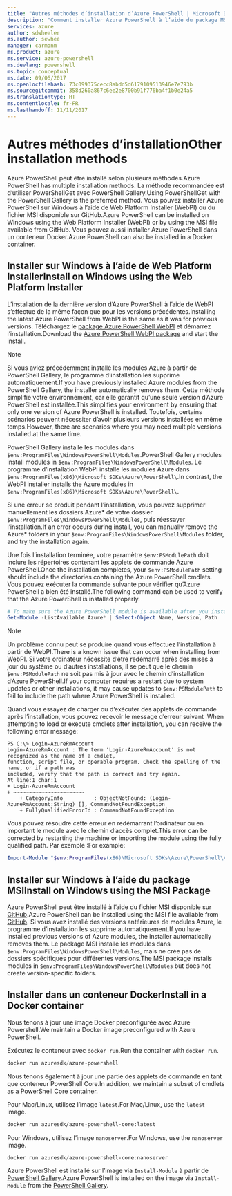 ```yaml
---
title: "Autres méthodes d’installation d’Azure PowerShell | Microsoft Docs"
description: "Comment installer Azure PowerShell à l’aide du package MSI ou de Web Platform Installer."
services: azure
author: sdwheeler
ms.author: sewhee
manager: carmonm
ms.product: azure
ms.service: azure-powershell
ms.devlang: powershell
ms.topic: conceptual
ms.date: 09/06/2017
ms.openlocfilehash: 73c099375cecc8abdd5d6179109513946e7e793b
ms.sourcegitcommit: 358d260a867c6ee2e8700b91f776ba4f1b0e24a5
ms.translationtype: HT
ms.contentlocale: fr-FR
ms.lasthandoff: 11/11/2017
---
```

# <a name="other-installation-methods"></a><span data-ttu-id="7fb23-103">Autres méthodes d’installation</span><span class="sxs-lookup"><span data-stu-id="7fb23-103">Other installation methods</span></span>

<span data-ttu-id="7fb23-104">Azure PowerShell peut être installé selon plusieurs méthodes.</span><span class="sxs-lookup"><span data-stu-id="7fb23-104">Azure PowerShell has multiple installation methods.</span></span> <span data-ttu-id="7fb23-105">La méthode recommandée est d’utiliser PowerShellGet avec PowerShell Gallery.</span><span class="sxs-lookup"><span data-stu-id="7fb23-105">Using PowerShellGet with the PowerShell Gallery is the preferred method.</span></span> <span data-ttu-id="7fb23-106">Vous pouvez installer Azure PowerShell sur Windows à l’aide de Web Platform Installer (WebPI) ou du fichier MSI disponible sur GitHub.</span><span class="sxs-lookup"><span data-stu-id="7fb23-106">Azure PowerShell can be installed on Windows using the Web Platform Installer (WebPI) or by using the MSI file available from GitHub.</span></span> <span data-ttu-id="7fb23-107">Vous pouvez aussi installer Azure PowerShell dans un conteneur Docker.</span><span class="sxs-lookup"><span data-stu-id="7fb23-107">Azure PowerShell can also be installed in a Docker container.</span></span>

## <a name="install-on-windows-using-the-web-platform-installer"></a><span data-ttu-id="7fb23-108">Installer sur Windows à l’aide de Web Platform Installer</span><span class="sxs-lookup"><span data-stu-id="7fb23-108">Install on Windows using the Web Platform Installer</span></span>

<span data-ttu-id="7fb23-109">L’installation de la dernière version d’Azure PowerShell à l’aide de WebPI s’effectue de la même façon que pour les versions précédentes.</span><span class="sxs-lookup"><span data-stu-id="7fb23-109">Installing the latest Azure PowerShell from WebPI is the same as it was for previous versions.</span></span>
<span data-ttu-id="7fb23-110">Téléchargez le [package Azure PowerShell WebPI](http://aka.ms/webpi-azps) et démarrez l’installation.</span><span class="sxs-lookup"><span data-stu-id="7fb23-110">Download the [Azure PowerShell WebPI package](http://aka.ms/webpi-azps) and start the install.</span></span>

> [!NOTE]
> <span data-ttu-id="7fb23-111">Si vous aviez précédemment installé les modules Azure à partir de PowerShell Gallery, le programme d’installation les supprime automatiquement.</span><span class="sxs-lookup"><span data-stu-id="7fb23-111">If you have previously installed Azure modules from the PowerShell Gallery, the installer automatically removes them.</span></span> <span data-ttu-id="7fb23-112">Cette méthode simplifie votre environnement, car elle garantit qu’une seule version d’Azure PowerShell est installée.</span><span class="sxs-lookup"><span data-stu-id="7fb23-112">This simplifies your environment by ensuring that only one version of Azure PowerShell is installed.</span></span> <span data-ttu-id="7fb23-113">Toutefois, certains scénarios peuvent nécessiter d’avoir plusieurs versions installées en même temps.</span><span class="sxs-lookup"><span data-stu-id="7fb23-113">However, there are scenarios where you may need multiple versions installed at the same time.</span></span>
>
> <span data-ttu-id="7fb23-114">PowerShell Gallery installe les modules dans `$env:ProgramFiles\WindowsPowerShell\Modules`.</span><span class="sxs-lookup"><span data-stu-id="7fb23-114">PowerShell Gallery modules install modules in `$env:ProgramFiles\WindowsPowerShell\Modules`.</span></span> <span data-ttu-id="7fb23-115">Le programme d’installation WebPI installe les modules Azure dans `$env:ProgramFiles(x86)\Microsoft SDKs\Azure\PowerShell\`.</span><span class="sxs-lookup"><span data-stu-id="7fb23-115">In contrast, the WebPI installer installs the Azure modules in `$env:ProgramFiles(x86)\Microsoft SDKs\Azure\PowerShell\`.</span></span>
>
> <span data-ttu-id="7fb23-116">Si une erreur se produit pendant l’installation, vous pouvez supprimer manuellement les dossiers Azure* de votre dossier `$env:ProgramFiles\WindowsPowerShell\Modules`, puis réessayer l’installation.</span><span class="sxs-lookup"><span data-stu-id="7fb23-116">If an error occurs during install, you can manually remove the Azure* folders in your `$env:ProgramFiles\WindowsPowerShell\Modules` folder, and try the installation again.</span></span>

<span data-ttu-id="7fb23-117">Une fois l’installation terminée, votre paramètre `$env:PSModulePath` doit inclure les répertoires contenant les applets de commande Azure PowerShell.</span><span class="sxs-lookup"><span data-stu-id="7fb23-117">Once the installation completes, your `$env:PSModulePath` setting should include the directories containing the Azure PowerShell cmdlets.</span></span> <span data-ttu-id="7fb23-118">Vous pouvez exécuter la commande suivante pour vérifier qu’Azure PowerShell a bien été installé.</span><span class="sxs-lookup"><span data-stu-id="7fb23-118">The following command can be used to verify that the Azure PowerShell is installed properly.</span></span>

```powershell
# To make sure the Azure PowerShell module is available after you install
Get-Module -ListAvailable Azure* | Select-Object Name, Version, Path
```

> [!NOTE]
> <span data-ttu-id="7fb23-119">Un problème connu peut se produire quand vous effectuez l’installation à partir de WebPI.</span><span class="sxs-lookup"><span data-stu-id="7fb23-119">There is a known issue that can occur when installing from WebPI.</span></span> <span data-ttu-id="7fb23-120">Si votre ordinateur nécessite d’être redémarré après des mises à jour du système ou d’autres installations, il se peut que le chemin `$env:PSModulePath` ne soit pas mis à jour avec le chemin d’installation d’Azure PowerShell.</span><span class="sxs-lookup"><span data-stu-id="7fb23-120">If your computer requires a restart due to system updates or other installations, it may cause updates to `$env:PSModulePath` to fail to include the path where Azure PowerShell is installed.</span></span>

<span data-ttu-id="7fb23-121">Quand vous essayez de charger ou d’exécuter des applets de commande après l’installation, vous pouvez recevoir le message d’erreur suivant :</span><span class="sxs-lookup"><span data-stu-id="7fb23-121">When attempting to load or execute cmdlets after installation, you can receive the following error message:</span></span>

```
PS C:\> Login-AzureRmAccount
Login-AzureRmAccount : The term 'Login-AzureRmAccount' is not recognized as the name of a cmdlet,
function, script file, or operable program. Check the spelling of the name, or if a path was
included, verify that the path is correct and try again.
At line:1 char:1
+ Login-AzureRmAccount
+ ~~~~~~~~~~~~~~~~~~~~~~~
    + CategoryInfo          : ObjectNotFound: (Login-AzureRmAccount:String) [], CommandNotFoundException
    + FullyQualifiedErrorId : CommandNotFoundException
```

<span data-ttu-id="7fb23-122">Vous pouvez résoudre cette erreur en redémarrant l’ordinateur ou en important le module avec le chemin d’accès complet.</span><span class="sxs-lookup"><span data-stu-id="7fb23-122">This error can be corrected by restarting the machine or importing the module using the fully qualified path.</span></span> <span data-ttu-id="7fb23-123">Par exemple :</span><span class="sxs-lookup"><span data-stu-id="7fb23-123">For example:</span></span>

```powershell
Import-Module "$env:ProgramFiles(x86)\Microsoft SDKs\Azure\PowerShell\AzureRM.psd1"
```

## <a name="install-on-windows-using-the-msi-package"></a><span data-ttu-id="7fb23-124">Installer sur Windows à l’aide du package MSI</span><span class="sxs-lookup"><span data-stu-id="7fb23-124">Install on Windows using the MSI Package</span></span>

<span data-ttu-id="7fb23-125">Azure PowerShell peut être installé à l’aide du fichier MSI disponible sur [GitHub](https://github.com/Azure/azure-powershell/releases/latest).</span><span class="sxs-lookup"><span data-stu-id="7fb23-125">Azure PowerShell can be installed using the MSI file available from [GitHub](https://github.com/Azure/azure-powershell/releases/latest).</span></span> <span data-ttu-id="7fb23-126">Si vous avez installé des versions antérieures de modules Azure, le programme d’installation les supprime automatiquement.</span><span class="sxs-lookup"><span data-stu-id="7fb23-126">If you have installed previous versions of Azure modules, the installer automatically removes them.</span></span> <span data-ttu-id="7fb23-127">Le package MSI installe les modules dans `$env:ProgramFiles\WindowsPowerShell\Modules`, mais ne crée pas de dossiers spécifiques pour différentes versions.</span><span class="sxs-lookup"><span data-stu-id="7fb23-127">The MSI package installs modules in `$env:ProgramFiles\WindowsPowerShell\Modules` but does not create version-specific folders.</span></span>

## <a name="install-in-a-docker-container"></a><span data-ttu-id="7fb23-128">Installer dans un conteneur Docker</span><span class="sxs-lookup"><span data-stu-id="7fb23-128">Install in a Docker container</span></span>

<span data-ttu-id="7fb23-129">Nous tenons à jour une image Docker préconfigurée avec Azure Powershell.</span><span class="sxs-lookup"><span data-stu-id="7fb23-129">We maintain a Docker image preconfigured with Azure PowerShell.</span></span>

<span data-ttu-id="7fb23-130">Exécutez le conteneur avec `docker run`.</span><span class="sxs-lookup"><span data-stu-id="7fb23-130">Run the container with `docker run`.</span></span>

```powershell
docker run azuresdk/azure-powershell
```

<span data-ttu-id="7fb23-131">Nous tenons également à jour une partie des applets de commande en tant que conteneur PowerShell Core.</span><span class="sxs-lookup"><span data-stu-id="7fb23-131">In addition, we maintain a subset of cmdlets as a PowerShell Core container.</span></span>

<span data-ttu-id="7fb23-132">Pour Mac/Linux, utilisez l’image `latest`.</span><span class="sxs-lookup"><span data-stu-id="7fb23-132">For Mac/Linux, use the `latest` image.</span></span>

```bash
docker run azuresdk/azure-powershell-core:latest
```

<span data-ttu-id="7fb23-133">Pour Windows, utilisez l’image `nanoserver`.</span><span class="sxs-lookup"><span data-stu-id="7fb23-133">For Windows, use the `nanoserver` image.</span></span>

```powershell
docker run azuresdk/azure-powershell-core:nanoserver
```

<span data-ttu-id="7fb23-134">Azure PowerShell est installé sur l’image via `Install-Module` à partir de [PowerShell Gallery](https://www.powershellgallery.com/).</span><span class="sxs-lookup"><span data-stu-id="7fb23-134">Azure PowerShell is installed on the image via `Install-Module` from the [PowerShell Gallery](https://www.powershellgallery.com/).</span></span>